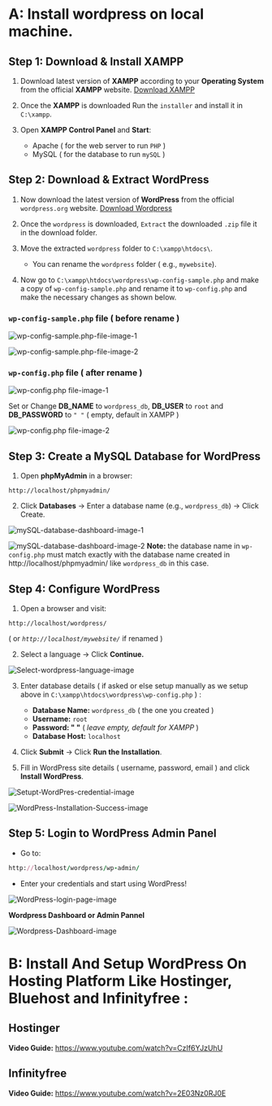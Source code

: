 # A: Install wordpress on local machine.

## Step 1: Download & Install XAMPP

1. Download latest version of **XAMPP** according to your **Operating System** from the official **XAMPP** website. [Download XAMPP](https://www.apachefriends.org/download.html)

2. Once the **XAMPP** is downloaded Run the `installer` and install it in `C:\xampp`.

3. Open **XAMPP Control Panel** and **Start**:
   - Apache ( for the web server to run `PHP` )
   - MySQL ( for the database to run `mySQL` )

## Step 2: Download & Extract WordPress

1. Now download the latest version of **WordPress** from the official `wordpress.org` website. [Download Wordpress](https://wordpress.org/download/)

2. Once the `wordpress` is downloaded, `Extract` the downloaded `.zip` file it in the download folder.

3. Move the extracted `wordpress` folder to `C:\xampp\htdocs\`.

   - You can rename the `wordpress` folder ( e.g., `mywebsite`).

4. Now go to `C:\xampp\htdocs\wordpress\wp-config-sample.php` and make a copy of `wp-config-sample.php` and rename it to `wp-config.php` and make the necessary changes as shown below.

### `wp-config-sample.php` file ( before rename )

![wp-config-sample.php-file-image-1](https://github.com/hameed003/wordpress/blob/main/images/01%20wp-config-sample.php-file-image-1.png)

![wp-config-sample.php-file-image-2](https://github.com/hameed003/wordpress/blob/main/images/02%20wp-config-sample.php-file-image-2.png)

### `wp-config.php` file ( after rename )

![wp-config.php file-image-1](https://github.com/hameed003/wordpress/blob/main/images/03%20wp-config.php%20file-image-1.png)

Set or Change **DB_NAME** to `wordpress_db`, **DB_USER** to `root` and **DB_PASSWORD** to `" "` ( empty, default in XAMPP )

![wp-config.php file-image-2](https://github.com/hameed003/wordpress/blob/main/images/04%20wp-config.php%20file-image-2.png)

## Step 3: Create a MySQL Database for WordPress

1. Open **phpMyAdmin** in a browser:

```arduino
http://localhost/phpmyadmin/
```

2. Click **Databases** → Enter a database name (e.g., `wordpress_db`) → Click Create.

![mySQL-database-dashboard-image-1](https://github.com/hameed003/wordpress/blob/main/images/05%20mySQL-database-dashboard-image-1.png)

![mySQL-database-dashboard-image-2](https://github.com/hameed003/wordpress/blob/main/images/05%20mySQL-database-dashboard-image-2.png)
**Note:** the database name in `wp-config.php` must match exactly with the database name created in http://localhost/phpmyadmin/ like `wordpress_db` in this case.

## Step 4: Configure WordPress

1. Open a browser and visit:

```arduino
http://localhost/wordpress/
```

( or _`http://localhost/mywebsite/`_ if renamed )

2. Select a language → Click **Continue.**

![Select-wordpress-language-image](https://github.com/hameed003/wordpress/blob/main/images/06%20Select-wordpress-language-image.png)

3. Enter database details ( if asked or else setup manually as we setup above in `C:\xampp\htdocs\wordpress\wp-config.php` ) :
   - **Database Name:** `wordpress_db` ( the one you created )
   - **Username:** `root`
   - **Password: " "** ( _leave empty, default for XAMPP_ )
   - **Database Host:** `localhost`
4. Click **Submit** → Click **Run the Installation**.

5. Fill in WordPress site details ( username, password, email ) and click **Install WordPress**.

![Setupt-WordPres-credential-image](https://github.com/hameed003/wordpress/blob/main/images/07%20Setupt-WordPres-credential-image.png)

![WordPress-Installation-Success-image](https://github.com/hameed003/wordpress/blob/main/images/08%20WordPress-Installation-Success-image.png)

## Step 5: Login to WordPress Admin Panel

- Go to:

```ruby
http://localhost/wordpress/wp-admin/
```

- Enter your credentials and start using WordPress!

![WordPress-login-page-image](https://github.com/hameed003/wordpress/blob/main/images/09%20WordPress-login-page-image.png)

**Wordpress Dashboard or Admin Pannel**

![Wordpress-Dashboard-image](https://github.com/hameed003/wordpress/blob/main/images/10%20Wordpress-Dashboard-image.png)

# B: Install And Setup WordPress On Hosting Platform Like Hostinger, Bluehost and Infinityfree :

## Hostinger

**Video Guide:** https://www.youtube.com/watch?v=CzIf6YJzUhU

## Infinityfree

**Video Guide:** https://www.youtube.com/watch?v=2E03Nz0RJ0E
